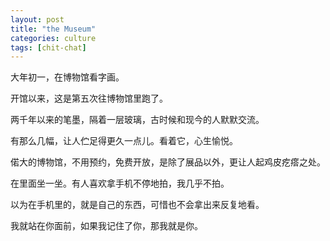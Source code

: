 ```yaml
---
layout: post
title: "the Museum"
categories: culture
tags: [chit-chat]
---
```


大年初一，在博物馆看字画。

开馆以来，这是第五次往博物馆里跑了。

两千年以来的笔墨，隔着一层玻璃，古时候和现今的人默默交流。

有那么几幅，让人伫足得更久一点儿。看着它，心生愉悦。

偌大的博物馆，不用预约，免费开放，是除了展品以外，更让人起鸡皮疙瘩之处。

在里面坐一坐。有人喜欢拿手机不停地拍，我几乎不拍。

以为在手机里的，就是自己的东西，可惜也不会拿出来反复地看。

我就站在你面前，如果我记住了你，那我就是你。

